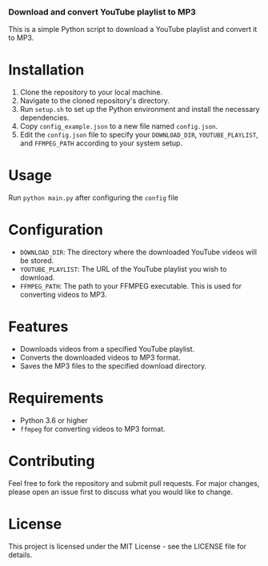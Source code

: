 ### Download and convert YouTube playlist to MP3

This is a simple Python script to download a YouTube playlist and convert it to MP3.

# Installation
1. Clone the repository to your local machine.
2. Navigate to the cloned repository's directory.
3. Run `setup.sh` to set up the Python environment and install the necessary dependencies.
4. Copy `config_example.json` to a new file named `config.json`.
5. Edit the `config.json` file to specify your `DOWNLOAD_DIR`, `YOUTUBE_PLAYLIST`, and `FFMPEG_PATH` according to your system setup.

# Usage
Run `python main.py` after configuring the `config` file

# Configuration

- `DOWNLOAD_DIR`: The directory where the downloaded YouTube videos will be stored.
- `YOUTUBE_PLAYLIST`: The URL of the YouTube playlist you wish to download.
- `FFMPEG_PATH`: The path to your FFMPEG executable. This is used for converting videos to MP3.

# Features

- Downloads videos from a specified YouTube playlist.
- Converts the downloaded videos to MP3 format.
- Saves the MP3 files to the specified download directory.

# Requirements

- Python 3.6 or higher
- `ffmpeg` for converting videos to MP3 format.

# Contributing

Feel free to fork the repository and submit pull requests. For major changes, please open an issue first to discuss what you would like to change.

# License

This project is licensed under the MIT License - see the LICENSE file for details.




